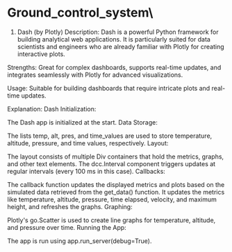 # Ground_control_system\\

1. Dash (by Plotly)
Description: Dash is a powerful Python framework for building analytical web applications. It is particularly suited for data scientists and engineers who are already familiar with Plotly for creating interactive plots.

Strengths: Great for complex dashboards, supports real-time updates, and integrates seamlessly with Plotly for advanced visualizations.

Usage: Suitable for building dashboards that require intricate plots and real-time updates.

Explanation:
Dash Initialization:

The Dash app is initialized at the start.
Data Storage:

The lists temp, alt, pres, and time_values are used to store temperature, altitude, pressure, and time values, respectively.
Layout:

The layout consists of multiple Div containers that hold the metrics, graphs, and other text elements. The dcc.Interval component triggers updates at regular intervals (every 100 ms in this case).
Callbacks:

The callback function updates the displayed metrics and plots based on the simulated data retrieved from the get_data() function.
It updates the metrics like temperature, altitude, pressure, time elapsed, velocity, and maximum height, and refreshes the graphs.
Graphing:

Plotly's go.Scatter is used to create line graphs for temperature, altitude, and pressure over time.
Running the App:

The app is run using app.run_server(debug=True).
